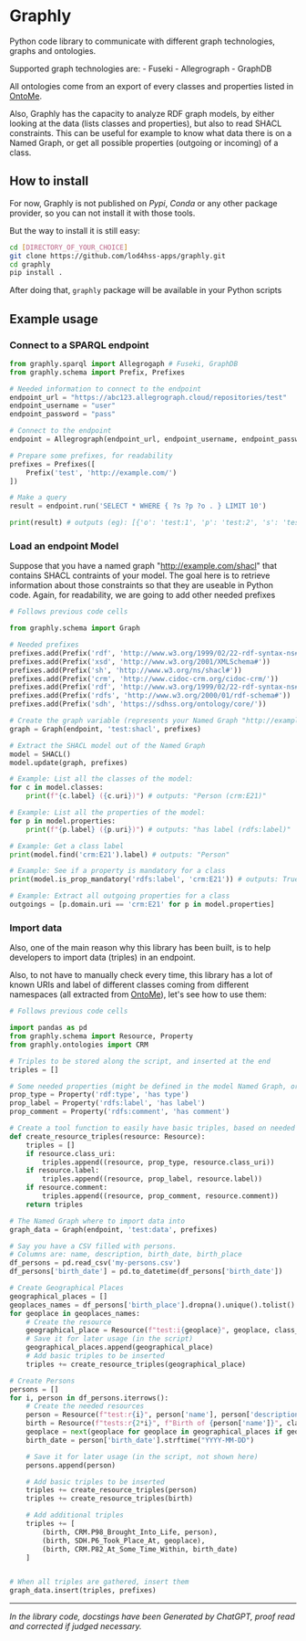 # Graphly

Python code library to communicate with different graph technologies, graphs and ontologies.

Supported graph technologies are:
    - Fuseki
    - Allegrograph
    - GraphDB

All ontologies come from an export of every classes and properties listed in [OntoMe](https://ontome.net/).

Also, Graphly has the capacity to analyze RDF graph models, by either looking at the data (lists classes and properties), but also to read SHACL constraints.
This can be useful for example to know what data there is on a Named Graph, or get all possible properties (outgoing or incoming) of a class.


## How to install

For now, Graphly is not published on *Pypi*, *Conda* or any other package provider, so you can not install it with those tools.

But the way to install it is still easy:

```bash
cd [DIRECTORY_OF_YOUR_CHOICE]
git clone https://github.com/lod4hss-apps/graphly.git
cd graphly
pip install .
```

After doing that, `graphly` package will be available in your Python scripts


## Example usage

### Connect to a SPARQL endpoint

```python
from graphly.sparql import Allegrogaph # Fuseki, GraphDB
from graphly.schema import Prefix, Prefixes

# Needed information to connect to the endpoint
endpoint_url = "https://abc123.allegrograph.cloud/repositories/test"
endpoint_username = "user"
endpoint_password = "pass"

# Connect to the endpoint
endpoint = Allegrograph(endpoint_url, endpoint_username, endpoint_password)

# Prepare some prefixes, for readability
prefixes = Prefixes([
    Prefix('test', 'http://example.com/')
])

# Make a query
result = endpoint.run('SELECT * WHERE { ?s ?p ?o . } LIMIT 10')

print(result) # outputs (eg): [{'o': 'test:1', 'p': 'test:2', 's': 'test:3'}]
```

### Load an endpoint Model

Suppose that you have a named graph "http://example.com/shacl" that contains SHACL contraints of your model.
The goal here is to retrieve information about those constraints so that they are useable in Python code.
Again, for readability, we are going to add other needed prefixes

```python
# Follows previous code cells

from graphly.schema import Graph

# Needed prefixes
prefixes.add(Prefix('rdf', 'http://www.w3.org/1999/02/22-rdf-syntax-ns#'))
prefixes.add(Prefix('xsd', 'http://www.w3.org/2001/XMLSchema#'))
prefixes.add(Prefix('sh', 'http://www.w3.org/ns/shacl#'))
prefixes.add(Prefix('crm', 'http://www.cidoc-crm.org/cidoc-crm/'))
prefixes.add(Prefix('rdf', 'http://www.w3.org/1999/02/22-rdf-syntax-ns#'))
prefixes.add(Prefix('rdfs', 'http://www.w3.org/2000/01/rdf-schema#'))
prefixes.add(Prefix('sdh', 'https://sdhss.org/ontology/core/'))

# Create the graph variable (represents your Named Graph "http://example.com/shacl")
graph = Graph(endpoint, 'test:shacl', prefixes)

# Extract the SHACL model out of the Named Graph
model = SHACL()
model.update(graph, prefixes)

# Example: List all the classes of the model:
for c in model.classes:
    print(f"{c.label} ({c.uri})") # outputs: "Person (crm:E21)"

# Example: List all the properties of the model:
for p in model.properties:
    print(f"{p.label} ({p.uri})") # outputs: "has label (rdfs:label)"

# Example: Get a class label
print(model.find('crm:E21').label) # outputs: "Person"

# Example: See if a property is mandatory for a class
print(model.is_prop_mandatory('rdfs:label', 'crm:E21')) # outputs: True

# Example: Extract all outgoing properties for a class
outgoings = [p.domain.uri == 'crm:E21' for p in model.properties]
```

### Import data

Also, one of the main reason why this library has been built, is to help developers to import data (triples) in an endpoint.

Also, to not have to manually check every time, this library has a lot of known URIs and label of different classes coming from different namespaces (all extracted from [OntoMe](https://ontome.net/)), let's see how to use them:

```python
# Follows previous code cells

import pandas as pd
from graphly.schema import Resource, Property
from graphly.ontologies import CRM

# Triples to be stored along the script, and inserted at the end
triples = []

# Some needed properties (might be defined in the model Named Graph, or not)
prop_type = Property('rdf:type', 'has type')
prop_label = Property('rdfs:label', 'has label')
prop_comment = Property('rdfs:comment', 'has comment')

# Create a tool function to easily have basic triples, based on needed properties above
def create_resource_triples(resource: Resource):
    triples = []
    if resource.class_uri:
        triples.append((resource, prop_type, resource.class_uri))
    if resource.label:
        triples.append((resource, prop_label, resource.label))
    if resource.comment:
        triples.append((resource, prop_comment, resource.comment))
    return triples

# The Named Graph where to import data into
graph_data = Graph(endpoint, 'test:data', prefixes)

# Say you have a CSV filled with persons.
# Columns are: name, description, birth_date, birth_place
df_persons = pd.read_csv('my-persons.csv')
df_persons['birth_date'] = pd.to_datetime(df_persons['birth_date'])

# Create Geographical Places
geographical_places = []
geoplaces_names = df_persons['birth_place'].dropna().unique().tolist()
for geoplace in geoplaces_names:
    # Create the resource
    geographical_place = Resource(f"test:i{geoplace}", geoplace, class_uri=SDH.C13_Geographical_Place)
    # Save it for later usage (in the script)
    geographical_places.append(geographical_place)
    # Add basic triples to be inserted
    triples += create_resource_triples(geographical_place)

# Create Persons
persons = []
for i, person in df_persons.iterrows():
    # Create the needed resources
    person = Resource(f"test:r{i}", person['name'], person['description'], class_uri=CRM.E21_Person.uri)
    birth = Resource(f"tests:r{2*i}", f"Birth of {person['name']}", class_uri=CRM.E67_Birth.uri)
    geoplace = next(geoplace for geoplace in geographical_places if geoplace.label == person['birth_place'])
    birth_date = person['birth_date'].strftime("YYYY-MM-DD")

    # Save it for later usage (in the script, not shown here)
    persons.append(person)

    # Add basic triples to be inserted
    triples += create_resource_triples(person) 
    triples += create_resource_triples(birth) 

    # Add additional triples
    triples += [
        (birth, CRM.P98_Brought_Into_Life, person),
        (birth, SDH.P6_Took_Place_At, geoplace),
        (birth, CRM.P82_At_Some_Time_Within, birth_date)
    ]


# When all triples are gathered, insert them
graph_data.insert(triples, prefixes)
```

---

*In the library code, docstings have been Generated by ChatGPT, proof read and corrected if judged necessary.*